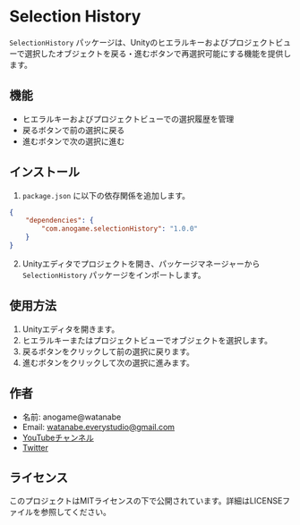 

# Selection History

`SelectionHistory` パッケージは、Unityのヒエラルキーおよびプロジェクトビューで選択したオブジェクトを戻る・進むボタンで再選択可能にする機能を提供します。

## 機能

- ヒエラルキーおよびプロジェクトビューでの選択履歴を管理
- 戻るボタンで前の選択に戻る
- 進むボタンで次の選択に進む

## インストール

1. `package.json` に以下の依存関係を追加します。

```json
{
    "dependencies": {
        "com.anogame.selectionHistory": "1.0.0"
    }
}
```

2. Unityエディタでプロジェクトを開き、パッケージマネージャーから `SelectionHistory` パッケージをインポートします。

## 使用方法

1. Unityエディタを開きます。
2. ヒエラルキーまたはプロジェクトビューでオブジェクトを選択します。
3. 戻るボタンをクリックして前の選択に戻ります。
4. 進むボタンをクリックして次の選択に進みます。

## 作者

- 名前: anogame@watanabe
- Email: watanabe.everystudio@gmail.com
- [YouTubeチャンネル](https://www.youtube.com/@anogamedev)
- [Twitter](https://x.com/anogame_master)

## ライセンス

このプロジェクトはMITライセンスの下で公開されています。詳細はLICENSEファイルを参照してください。